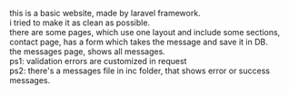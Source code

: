 this is a basic website, made by laravel framework. <br>
i tried to make it as clean as possible.<br>
there are some pages, which use one layout and include some sections,<br>
contact page, has a form which takes the message and save it in DB.<br>
the messages page, shows all messages.<br>
ps1: validation errors are customized in request<br>
ps2: there's a messages file in inc folder, that shows error or success messages.<br>
